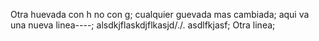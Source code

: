 Otra huevada con h no con g;
cualquier guevada mas cambiada;
aqui va una nueva linea----;
alsdkjflaskdjflkasjd/./.
asdlfkjasf;
Otra linea;
